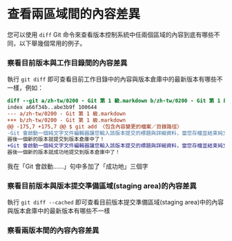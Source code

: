 # 查看兩區域間的內容差異
您可以使用 `diff` Git 命令來查看版本控制系統中任兩個區域的內容到底有哪些不同，以下舉幾個常用的例子。

### 察看目前版本與工作目錄間的內容差異
執行 `git diff` 即可查看目前工作目錄中的內容與版本倉庫中的最新版本有哪些不一樣，例如：

```diff
diff --git a/zh-tw/0200 - Git 第 1 級.markdown b/zh-tw/0200 - Git 第 1 級.markdown
index a66f34b..abe3b9f 100644
--- a/zh-tw/0200 - Git 第 1 級.markdown 
+++ b/zh-tw/0200 - Git 第 1 級.markdown 
@@ -175,7 +175,7 @@ $ git add 〈包含內容變更的檔案／目錄路徑〉
-Git 會啟動一個純文字文件編輯器讓您輸入該版本提交的標題與詳細資料，當您存檔並結束純文字編輯
器後一個新的版本就提交到版本倉庫中了！
+Git 會啟動一個純文字文件編輯器讓您輸入該版本提交的標題與詳細資料，當您存檔並結束純文字編輯
器後一個新的版本就成功地提交到版本倉庫中了！
```
我在「Git 會啟動……」句中多加了「成功地」三個字

### 察看目前版本與版本提交準備區域(staging area)的內容差異
執行 `git diff --cached` 即可查看目前版本提交準備區域(staging area)中的內容與版本倉庫中的最新版本有哪些不一樣

### 察看兩版本間的內容內容差異
